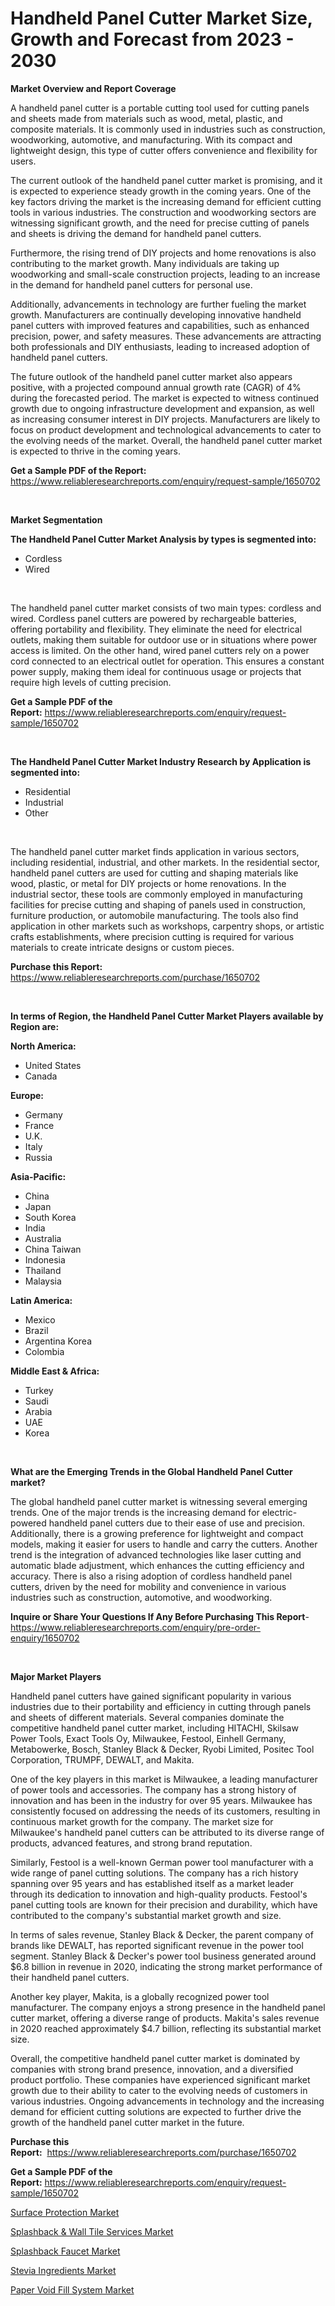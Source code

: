 <p><h1>Handheld Panel Cutter Market Size, Growth and Forecast from 2023 - 2030</h1></p><p><strong>Market Overview and Report Coverage</strong></p>
<p><p>A handheld panel cutter is a portable cutting tool used for cutting panels and sheets made from materials such as wood, metal, plastic, and composite materials. It is commonly used in industries such as construction, woodworking, automotive, and manufacturing. With its compact and lightweight design, this type of cutter offers convenience and flexibility for users.</p><p>The current outlook of the handheld panel cutter market is promising, and it is expected to experience steady growth in the coming years. One of the key factors driving the market is the increasing demand for efficient cutting tools in various industries. The construction and woodworking sectors are witnessing significant growth, and the need for precise cutting of panels and sheets is driving the demand for handheld panel cutters.</p><p>Furthermore, the rising trend of DIY projects and home renovations is also contributing to the market growth. Many individuals are taking up woodworking and small-scale construction projects, leading to an increase in the demand for handheld panel cutters for personal use.</p><p>Additionally, advancements in technology are further fueling the market growth. Manufacturers are continually developing innovative handheld panel cutters with improved features and capabilities, such as enhanced precision, power, and safety measures. These advancements are attracting both professionals and DIY enthusiasts, leading to increased adoption of handheld panel cutters.</p><p>The future outlook of the handheld panel cutter market also appears positive, with a projected compound annual growth rate (CAGR) of 4% during the forecasted period. The market is expected to witness continued growth due to ongoing infrastructure development and expansion, as well as increasing consumer interest in DIY projects. Manufacturers are likely to focus on product development and technological advancements to cater to the evolving needs of the market. Overall, the handheld panel cutter market is expected to thrive in the coming years.</p></p>
<p><strong>Get a Sample PDF of the Report:</strong> <a href="https://www.reliableresearchreports.com/enquiry/request-sample/1650702">https://www.reliableresearchreports.com/enquiry/request-sample/1650702</a></p>
<p>&nbsp;</p>
<p><strong>Market Segmentation</strong></p>
<p><strong>The Handheld Panel Cutter Market Analysis by types is segmented into:</strong></p>
<p><ul><li>Cordless</li><li>Wired</li></ul></p>
<p>&nbsp;</p>
<p><p>The handheld panel cutter market consists of two main types: cordless and wired. Cordless panel cutters are powered by rechargeable batteries, offering portability and flexibility. They eliminate the need for electrical outlets, making them suitable for outdoor use or in situations where power access is limited. On the other hand, wired panel cutters rely on a power cord connected to an electrical outlet for operation. This ensures a constant power supply, making them ideal for continuous usage or projects that require high levels of cutting precision.</p></p>
<p><strong>Get a Sample PDF of the Report:</strong>&nbsp;<a href="https://www.reliableresearchreports.com/enquiry/request-sample/1650702">https://www.reliableresearchreports.com/enquiry/request-sample/1650702</a></p>
<p>&nbsp;</p>
<p><strong>The Handheld Panel Cutter Market Industry Research by Application is segmented into:</strong></p>
<p><ul><li>Residential</li><li>Industrial</li><li>Other</li></ul></p>
<p>&nbsp;</p>
<p><p>The handheld panel cutter market finds application in various sectors, including residential, industrial, and other markets. In the residential sector, handheld panel cutters are used for cutting and shaping materials like wood, plastic, or metal for DIY projects or home renovations. In the industrial sector, these tools are commonly employed in manufacturing facilities for precise cutting and shaping of panels used in construction, furniture production, or automobile manufacturing. The tools also find application in other markets such as workshops, carpentry shops, or artistic crafts establishments, where precision cutting is required for various materials to create intricate designs or custom pieces.</p></p>
<p><strong>Purchase this Report:</strong>&nbsp; <a href="https://www.reliableresearchreports.com/purchase/1650702">https://www.reliableresearchreports.com/purchase/1650702</a></p>
<p>&nbsp;</p>
<p><strong>In terms of Region, the Handheld Panel Cutter Market Players available by Region are:</strong></p>
<p>
    <p> <strong> North America: </strong>
        <ul>
            <li>United States</li>
            <li>Canada</li>
        </ul>
        </p> 
    <p> <strong> Europe: </strong>
        <ul>
            <li>Germany</li>
            <li>France</li>
            <li>U.K.</li>
            <li>Italy</li>
            <li>Russia</li>
        </ul>
        </p> 
    <p> <strong> Asia-Pacific: </strong>
        <ul>
            <li>China</li>
            <li>Japan</li>
            <li>South Korea</li>
            <li>India</li>
            <li>Australia</li>
            <li>China Taiwan</li>
            <li>Indonesia</li>
            <li>Thailand</li>
            <li>Malaysia</li>
        </ul>
        </p> 
    <p> <strong> Latin America: </strong>
        <ul>
            <li>Mexico</li>
            <li>Brazil</li>
            <li>Argentina Korea</li>
            <li>Colombia</li>
        </ul>
        </p> 
    <p> <strong> Middle East & Africa: </strong>
        <ul>
            <li>Turkey</li>
            <li>Saudi</li>
            <li>Arabia</li>
            <li>UAE</li>
            <li>Korea</li>
        </ul>
    </p>
    </p>
<p>&nbsp;</p>
<p><strong>What are the Emerging Trends in the Global Handheld Panel Cutter market?</strong></p>
<p><p>The global handheld panel cutter market is witnessing several emerging trends. One of the major trends is the increasing demand for electric-powered handheld panel cutters due to their ease of use and precision. Additionally, there is a growing preference for lightweight and compact models, making it easier for users to handle and carry the cutters. Another trend is the integration of advanced technologies like laser cutting and automatic blade adjustment, which enhances the cutting efficiency and accuracy. There is also a rising adoption of cordless handheld panel cutters, driven by the need for mobility and convenience in various industries such as construction, automotive, and woodworking.</p></p>
<p><strong>Inquire or Share Your Questions If Any Before Purchasing This Report</strong>- <a href="https://www.reliableresearchreports.com/enquiry/pre-order-enquiry/1650702">https://www.reliableresearchreports.com/enquiry/pre-order-enquiry/1650702</a></p>
<p>&nbsp;</p>
<p><strong>Major Market Players</strong></p>
<p><p>Handheld panel cutters have gained significant popularity in various industries due to their portability and efficiency in cutting through panels and sheets of different materials. Several companies dominate the competitive handheld panel cutter market, including HITACHI, Skilsaw Power Tools, Exact Tools Oy, Milwaukee, Festool, Einhell Germany, Metabowerke, Bosch, Stanley Black & Decker, Ryobi Limited, Positec Tool Corporation, TRUMPF, DEWALT, and Makita.</p><p>One of the key players in this market is Milwaukee, a leading manufacturer of power tools and accessories. The company has a strong history of innovation and has been in the industry for over 95 years. Milwaukee has consistently focused on addressing the needs of its customers, resulting in continuous market growth for the company. The market size for Milwaukee's handheld panel cutters can be attributed to its diverse range of products, advanced features, and strong brand reputation.</p><p>Similarly, Festool is a well-known German power tool manufacturer with a wide range of panel cutting solutions. The company has a rich history spanning over 95 years and has established itself as a market leader through its dedication to innovation and high-quality products. Festool's panel cutting tools are known for their precision and durability, which have contributed to the company's substantial market growth and size. </p><p>In terms of sales revenue, Stanley Black & Decker, the parent company of brands like DEWALT, has reported significant revenue in the power tool segment. Stanley Black & Decker's power tool business generated around $6.8 billion in revenue in 2020, indicating the strong market performance of their handheld panel cutters.</p><p>Another key player, Makita, is a globally recognized power tool manufacturer. The company enjoys a strong presence in the handheld panel cutter market, offering a diverse range of products. Makita's sales revenue in 2020 reached approximately $4.7 billion, reflecting its substantial market size.</p><p>Overall, the competitive handheld panel cutter market is dominated by companies with strong brand presence, innovation, and a diversified product portfolio. These companies have experienced significant market growth due to their ability to cater to the evolving needs of customers in various industries. Ongoing advancements in technology and the increasing demand for efficient cutting solutions are expected to further drive the growth of the handheld panel cutter market in the future.</p></p>
<p><strong>Purchase this Report:</strong>&nbsp;&nbsp;<a href="https://www.reliableresearchreports.com/purchase/1650702">https://www.reliableresearchreports.com/purchase/1650702</a></p>
<p></p>
<p><strong>Get a Sample PDF of the Report:</strong>&nbsp;<a href="https://www.reliableresearchreports.com/enquiry/request-sample/1650702">https://www.reliableresearchreports.com/enquiry/request-sample/1650702</a></p>
<p><p><a href="https://medium.com/@stephenarmstrong52/surface-protection-market-size-growth-forecast-2023-2030-b2f6b9c72eda">Surface Protection Market</a></p><p><a href="https://github.com/castoriffic/Market-Research-Report-List-1/blob/main/splashback-wall-tile-services-market.md">Splashback & Wall Tile Services Market</a></p><p><a href="https://github.com/mabutironaldo/Market-Research-Report-List-1/blob/main/splashback-faucet-market.md">Splashback Faucet Market</a></p><p><a href="https://medium.com/@nicholasgarcia1914/stevia-ingredients-market-size-growth-forecast-2023-2030-b56914b3751b">Stevia Ingredients Market</a></p><p><a href="https://www.linkedin.com/pulse/paper-void-fill-system-market-size-share-global-analysis-report-2k6se/">Paper Void Fill System Market</a></p></p>